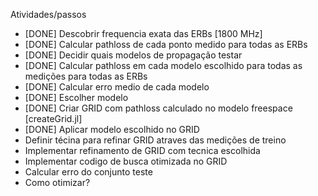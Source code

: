 Atividades/passos

- [DONE] Descobrir frequencia exata das ERBs [1800 MHz]
- [DONE] Calcular pathloss de cada ponto medido para todas as ERBs
- [DONE] Decidir quais modelos de propagação testar
- [DONE] Calcular pathloss em cada modelo escolhido para todas as medições para todas as ERBs
- [DONE] Calcular erro medio de cada modelo
- [DONE] Escolher modelo
- [DONE] Criar GRID com pathloss calculado no modelo freespace [createGrid.jl]
- [DONE] Aplicar modelo escolhido no GRID
- Definir técina para refinar GRID atraves das medições de treino
- Implementar refinamento de GRID com tecnica escolhida
- Implementar codigo de busca otimizada no GRID
- Calcular erro do conjunto teste
- Como otimizar?
